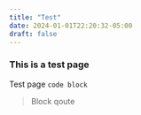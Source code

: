 ```yaml
---
title: "Test"
date: 2024-01-01T22:20:32-05:00
draft: false
---
```


### This is a test page
Test page
`code block`

> Block qoute
